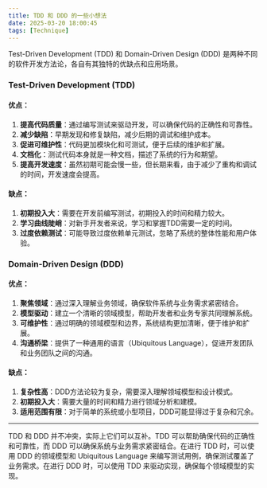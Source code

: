 ```yaml
---
title: TDD 和 DDD 的一些小想法
date: 2025-03-20 18:00:45
tags: [Technique]
---
```


Test-Driven Development (TDD) 和 Domain-Driven Design (DDD) 是两种不同的软件开发方法论，各自有其独特的优缺点和应用场景。

### Test-Driven Development (TDD)

#### 优点：
1. **提高代码质量**：通过编写测试来驱动开发，可以确保代码的正确性和可靠性。
2. **减少缺陷**：早期发现和修复缺陷，减少后期的调试和维护成本。
3. **促进可维护性**：代码更加模块化和可测试，便于后续的维护和扩展。
4. **文档化**：测试代码本身就是一种文档，描述了系统的行为和期望。
5. **提高开发速度**：虽然初期可能会慢一些，但长期来看，由于减少了重构和调试的时间，开发速度会提高。

#### 缺点：
1. **初期投入大**：需要在开发前编写测试，初期投入的时间和精力较大。
2. **学习曲线陡峭**：对新手开发者来说，学习和掌握TDD需要一定的时间。
3. **过度依赖测试**：可能导致过度依赖单元测试，忽略了系统的整体性能和用户体验。

### Domain-Driven Design (DDD)

#### 优点：
1. **聚焦领域**：通过深入理解业务领域，确保软件系统与业务需求紧密结合。
2. **模型驱动**：建立一个清晰的领域模型，帮助开发者和业务专家共同理解系统。
3. **可维护性**：通过明确的领域模型和边界，系统结构更加清晰，便于维护和扩展。
4. **沟通桥梁**：提供了一种通用的语言（Ubiquitous Language），促进开发团队和业务团队之间的沟通。

#### 缺点：
1. **复杂性高**：DDD方法论较为复杂，需要深入理解领域模型和设计模式。
2. **初期投入大**：需要大量的时间和精力进行领域分析和建模。
3. **适用范围有限**：对于简单的系统或小型项目，DDD可能显得过于复杂和冗余。

---

TDD 和 DDD 并不冲突，实际上它们可以互补。TDD 可以帮助确保代码的正确性和可靠性，而 DDD 可以确保系统与业务需求紧密结合。在进行 TDD 时，可以使用 DDD 的领域模型和 Ubiquitous Language 来编写测试用例，确保测试覆盖了业务需求。在进行 DDD 时，可以使用 TDD 来驱动实现，确保每个领域模型的实现。